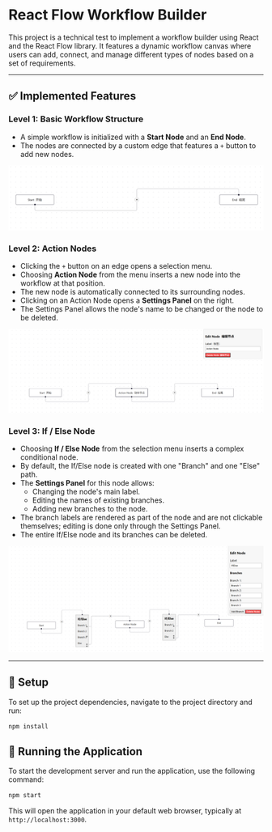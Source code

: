 # React Flow Workflow Builder

This project is a technical test to implement a workflow builder using React and the React Flow library. It features a dynamic workflow canvas where users can add, connect, and manage different types of nodes based on a set of requirements.

---

## ✅ Implemented Features

### Level 1: Basic Workflow Structure

- A simple workflow is initialized with a **Start Node** and an **End Node**.
- The nodes are connected by a custom edge that features a `+` button to add new nodes.

![image-20251006164823185](./assets/image-20251006164823185.png)

### Level 2: Action Nodes

- Clicking the `+` button on an edge opens a selection menu.
- Choosing **Action Node** from the menu inserts a new node into the workflow at that position.
- The new node is automatically connected to its surrounding nodes.
- Clicking on an Action Node opens a **Settings Panel** on the right.
- The Settings Panel allows the node's name to be changed or the node to be deleted.

![image-20251006164901007](./assets/image-20251006164901007.png)

### Level 3: If / Else Node

- Choosing **If / Else Node** from the selection menu inserts a complex conditional node.
- By default, the If/Else node is created with one "Branch" and one "Else" path.
- The **Settings Panel** for this node allows:
  - Changing the node's main label.
  - Editing the names of existing branches.
  - Adding new branches to the node.
- The branch labels are rendered as part of the node and are not clickable themselves; editing is done only through the Settings Panel.
- The entire If/Else node and its branches can be deleted.

![image-20251006165409794](./assets/image-20251006165409794.png)

---

## 🚀 Setup

To set up the project dependencies, navigate to the project directory and run:

```bash
npm install
```

## 🏃 Running the Application

To start the development server and run the application, use the following command:

```bash
npm start
```

This will open the application in your default web browser, typically at `http://localhost:3000`.
